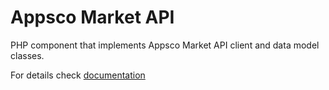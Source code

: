 Appsco Market API
=================

PHP component that implements Appsco Market API client and data model classes.

For details check [documentation](doc/index.md)

